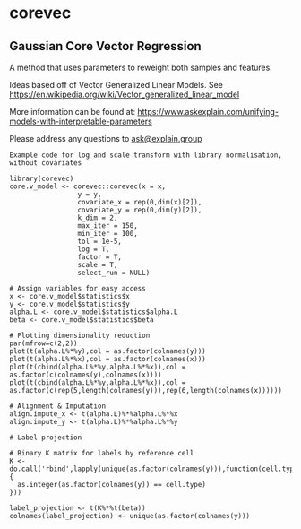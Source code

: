 # corevec


## Gaussian Core Vector Regression

A method that uses parameters to reweight both samples and features.

Ideas based off of Vector Generalized Linear Models. See https://en.wikipedia.org/wiki/Vector_generalized_linear_model


More information can be found at:
https://www.askexplain.com/unifying-models-with-interpretable-parameters


Please address any questions to ask@explain.group





```
Example code for log and scale transform with library normalisation, without covariates

library(corevec)
core.v_model <- corevec::corevec(x = x,
                 y = y,
                 covariate_x = rep(0,dim(x)[2]),
                 covariate_y = rep(0,dim(y)[2]),
                 k_dim = 2,
                 max_iter = 150,
                 min_iter = 100,
                 tol = 1e-5,
                 log = T,
                 factor = T,
                 scale = T,
                 select_run = NULL)

# Assign variables for easy access
x <- core.v_model$statistics$x
y <- core.v_model$statistics$y
alpha.L <- core.v_model$statistics$alpha.L
beta <- core.v_model$statistics$beta

# Plotting dimensionality reduction
par(mfrow=c(2,2))
plot(t(alpha.L%*%y),col = as.factor(colnames(y)))
plot(t(alpha.L%*%x),col = as.factor(colnames(x)))
plot(t(cbind(alpha.L%*%y,alpha.L%*%x)),col = as.factor(c(colnames(y),colnames(x))))
plot(t(cbind(alpha.L%*%y,alpha.L%*%x)),col = as.factor(c(rep(5,length(colnames(y))),rep(6,length(colnames(x))))))

# Alignment & Imputation
align.impute_x <- t(alpha.L)%*%alpha.L%*%x
align.impute_y <- t(alpha.L)%*%alpha.L%*%y

# Label projection

# Binary K matrix for labels by reference cell
K <- do.call('rbind',lapply(unique(as.factor(colnames(y))),function(cell.type){
  as.integer(as.factor(colnames(y)) == cell.type) 
}))

label_projection <- t(K%*%t(beta))
colnames(label_projection) <- unique(as.factor(colnames(y)))


```
